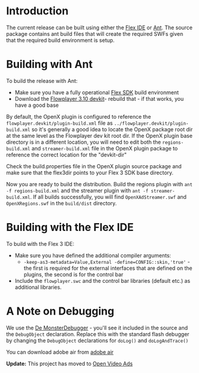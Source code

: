 # Introduction #

The current release can be built using either the [Flex IDE](http://www.adobe.com/products/flex) or [Ant](http://ant.apache.org). The source package contains ant
build files that will create the required SWFs given that the required build environment is setup.

# Building with Ant #

To build the release with Ant:
  * Make sure you have a fully operational [Flex SDK](http://www.adobe.com/products/flex/) build environment
  * Download the [Flowplayer 3.10 devkit](http://www.flowplayer.org)- rebuild that - if that works, you have a good base

By default, the OpenX plugin is configured to reference the `flowplayer.devkit/plugin-build.xml` file as
`../flowplayer.devkit/plugin-build.xml` so it's generally a good idea to locate the OpenX package
root dir at the same level as the Flowplayer dev kit root dir. If the OpenX plugin base directory
is in a different location, you will need to edit both the `regions-build.xml` and `streamer-build.xml`
file in the OpenX plugin package to reference the correct location for the "devkit-dir"

Check the build.properties file in the OpenX plugin source package and make sure that the
flex3dir points to your Flex 3 SDK base directory.

Now you are ready to build the distribution. Build the regions plugin with `ant -f regions-build.xml`
and the streamer plugin with `ant -f streamer-build.xml`. If all builds successfully, you will find
`OpenXAdStreamer.swf` and `OpenXRegions.swf` in the `build/dist` directory.

# Building with the Flex IDE #

To build with the Flex 3 IDE:
  * Make sure you have defined the additional compiler arguments:
    * `-keep-as3-metadata=Value,External -define=CONFIG::skin,'true'` - the first is required for the external interfaces that are defined on the plugins, the second is for the control bar
  * Include the `flowplayer.swc` and the control bar libraries (default etc.) as additional libraries.

# A Note on Debugging #

We use the [De MonsterDebugger](http://www.demonsterdebugger.com) - you'll see it included in the source and the `DebugObject` declaration. Replace this with the standard flash debugger by changing the `DebugObject` declarations for `doLog()` and `doLogAndTrace()`

You can download adobe air from [adobe air](http://get.adobe.com/air/?promoid=DINEO)

**Update:** This project has moved to [Open Video Ads](http://code.google.com/p/open-video-ads)